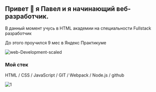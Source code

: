 ## Привет 👋 я Павел и я начинающий веб-разработчик.
В данный момент учусь в HTML академии на специальности Fullstack разработчик

До этого проучился 9 мес в Яндекс Практикуме 

![web-Development-scaled](https://user-images.githubusercontent.com/73703906/120066384-83dbab80-c08f-11eb-9785-e17aa6885fdb.jpg)

### Мой стек

HTML / CSS / JavaScript / GIT / Webpack / Node.js / github

![1](https://user-images.githubusercontent.com/73703906/120066239-25163200-c08f-11eb-8733-caa04b5791c6.png)

